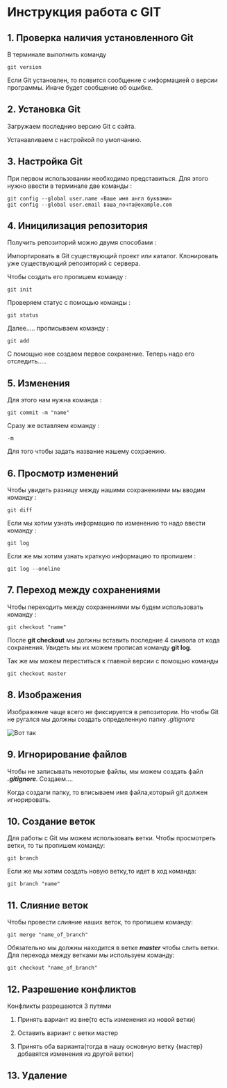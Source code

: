 # Инструкция работа с GIT

## 1. Проверка наличия установленного Git

В терминале выполнить команду

```
git version
```

Если Git установлен, то появится сообщение с информацией о версии программы. Иначе будет сообщение об ошибке.

## 2. Установка Git

Загружаем последнию версию Git с сайта.

Устанавливаем с настройкой по умолчанию.

## 3. Настройка Git

При первом использовании необходимо представиться. Для этого нужно ввести в терминале две команды :

```
git config --global user.name «Ваше имя англ буквами»
git config --global user.email ваша_почта@example.com
```

## 4. Иницилизация репозитория

Получить репозиторий можно двумя способами :

Импортировать в Git существующий проект или каталог.
Клонировать уже существующий репозиторий с сервера.

Чтобы создать его пропишем команду  :

```
git init
```

Проверяем статус  с помощью команды :

```
git status
```

Далее..... прописываем команду :

```
git add
```

C помощью нее создаем первое сохранение. Теперь  надо его отследить.....

## 5. Изменения

Для этого нам нужна команда :

```
git commit -m "name"
```

Сразу же вставляем команду :

```
-m
```

Для того чтобы задать название нашему сохраению.

## 6. Просмотр изменений

Чтобы увидеть разницу между нашими сохранениями мы вводим команду :

```
git diff
```

Если мы хотим узнать информацию по изменению то надо ввести команду  :

```
git log
```

Если же мы хотим узнать краткую информацию то пропишем :

```
git log --oneline
```

## 7. Переход между сохранениями

Чтобы переходить между сохранениями мы будем использовать команду :

```
git checkout "name"
```

После **git checkout** мы должны вставить последние 4 символа от кода сохранения. Увидеть мы их можем прописав команду **git log**.

Так же мы можем переститься к главной версии с помощью команды

```
git checkout master
```

## 8. Изображения

Изображение чаще всего не фиксируется в репозитории. Но чтобы Git не ругался мы должны создать определенную папку *.gitignore*

![Вот так](hacker.jpg)

## 9. Игнорирование файлов

Чтобы не записывать некоторые файлы, мы можем создать файл   _**.gitignore**_.
Создаем....

Когда создали папку, то вписываем имя файла,который git должен игнорировать.

## 10. Создание веток
Для работы с Git мы можем использовать ветки. Чтобы просмотреть ветки, то ты пропишем команду:

```
git branch
```
Если же мы хотим создать новую ветку,то идет в ход команда:
```
git branch "name"
```
## 11. Слияние веток
Чтобы провести слияние наших веток, то пропишем команду:
```
git merge "name_of_branch"
```
Обязательно мы должны находится в ветке _**master**_ чтобы слить ветки.
Для перехода между ветками мы используем команду:
```
git checkout "name_of_branch"
```
## 12. Разрешение конфликтов
Конфликты разрешаются 3 путями
 1. Принять вариант из вне(то есть изменения из новой ветки)

2. Оставить вариант с ветки мастер

3. Принять оба варианта(тогда в нашу основную ветку {мастер} добавятся изменения из другой ветки)


## 13. Удаление